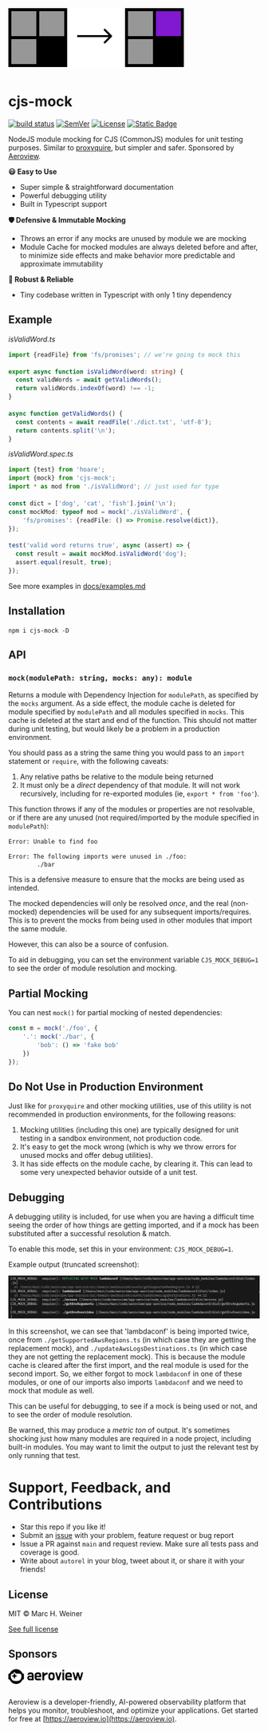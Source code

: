 <picture>
    <source srcset="docs/graphic.svg" media="(prefers-color-scheme: dark)">
    <source srcset="docs/graphic-dark.svg" media="(prefers-color-scheme: light)">
    <img src="docs/graphic-dark.svg" alt="Logo" style="margin: 0 0 10px" size="250">
</picture>

# cjs-mock

[![build status](https://github.com/mhweiner/cjs-mock/actions/workflows/release.yml/badge.svg)](https://github.com/mhweiner/cjs-mock/actions)
[![SemVer](https://img.shields.io/badge/SemVer-2.0.0-blue)]()
[![License](https://img.shields.io/badge/License-MIT-blue.svg)](https://opensource.org/licenses/MIT)
[![Static Badge](https://img.shields.io/badge/v2-autorel?label=autorel&labelColor=0ab5fc&color=grey&link=https%3A%2F%2Fgithub.com%2Fmhweiner%2Fautorel)](https://github.com/mhweiner/autorel)

NodeJS module mocking for CJS (CommonJS) modules for unit testing purposes. Similar to [proxyquire](https://www.npmjs.com/package/proxyquire), but simpler and safer. Sponsored by [Aeroview](https://aeroview.io).

**😃 Easy to Use**
- Super simple & straightforward documentation
- Powerful debugging utility
- Built in Typescript support

**🛡 Defensive & Immutable Mocking**
- Throws an error if any mocks are unused by module we are mocking
- Module Cache for mocked modules are always deleted before and after, to minimize side effects and make behavior more predictable and approximate immutability

**💪 Robust & Reliable**
- Tiny codebase written in Typescript with only 1 tiny dependency

## Example

_isValidWord.ts_
```typescript
import {readFile} from 'fs/promises'; // we're going to mock this

export async function isValidWord(word: string) {
  const validWords = await getValidWords();
  return validWords.indexOf(word) !== -1;
}

async function getValidWords() {
  const contents = await readFile('./dict.txt', 'utf-8');
  return contents.split('\n');
}
```
_isValidWord.spec.ts_
```typescript
import {test} from 'hoare';
import {mock} from 'cjs-mock';
import * as mod from './isValidWord'; // just used for type

const dict = ['dog', 'cat', 'fish'].join('\n');
const mockMod: typeof mod = mock('./isValidWord', {
    'fs/promises': {readFile: () => Promise.resolve(dict)},
});

test('valid word returns true', async (assert) => {
  const result = await mockMod.isValidWord('dog');
  assert.equal(result, true);
});
```

See more examples in [docs/examples.md](docs/examples.md)

## Installation

 ```console
 npm i cjs-mock -D
 ```

## API

### `mock(modulePath: string, mocks: any): module`

Returns a module with Dependency Injection for `modulePath`, as specified by the `mocks` argument. As a side effect, the module cache is deleted for module specified by `modulePath` and all modules specified in `mocks`. This cache is deleted at the start and end of the function. This should not matter during unit testing, but would likely be a problem in a production environment.

You should pass as a string the same thing you would pass to an `import` statement or `require`, with the following caveats:

1. Any relative paths be relative to the module being returned
2. It must only be a _direct_ dependency of that module. It will not work recursively, including for re-exported modules (ie, `export * from 'foo'`).

This function throws if any of the modules or properties are not resolvable, or if there are any unused (not required/imported by the module specified in `modulePath`):
```
Error: Unable to find foo
```
```
Error: The following imports were unused in ./foo: 
        ./bar
```

This is a defensive measure to ensure that the mocks are being used as intended.

The mocked dependencies will only be resolved *once*, and the real (non-mocked) dependencies will be used for any subsequent imports/requires. This is to prevent the mocks from being used in other modules that import the same module.

However, this can also be a source of confusion.

To aid in debugging, you can set the environment variable `CJS_MOCK_DEBUG=1` to see the order of module resolution and mocking.

## Partial Mocking

You can nest `mock()` for partial mocking of nested dependencies:

```typescript
const m = mock('./foo', {
    '.': mock('./bar', {
        'bob': () => 'fake bob'
    })
});
```

## Do Not Use in Production Environment

Just like for `proxyquire` and other mocking utilities, use of this utility is not recommended in production environments, for the following reasons:

1. Mocking utilities (including this one) are typically designed for unit testing in a sandbox environment, not production code.
2. It's easy to get the mock wrong (which is why we throw errors for unused mocks and offer debug utilities).
3. It has side effects on the module cache, by clearing it. This can lead to some very unexpected behavior outside of a unit test.

## Debugging

A debugging utility is included, for use when you are having a difficult time seeing the order of how things are getting imported, and if a mock has been substituted after a successful resolution & match.

To enable this mode, set this in your environment: `CJS_MOCK_DEBUG=1`.

Example output (truncated screenshot):

<img src="docs/debug-screenshot.png">

In this screenshot, we can see that 'lambdaconf' is being imported twice, once from `./getSupportedAwsRegions.ts` (in which case they are getting the replacement mock), and `./updateAwsLogsDestinations.ts` (in which case they are not getting the replacement mock). This is because the module cache is cleared after the first import, and the real module is used for the second import. So, we either forgot to mock `lambdaconf` in one of these modules, or one of our imports also imports `lambdaconf` and we need to mock that module as well.

This can be useful for debugging, to see if a mock is being used or not, and to see the order of module resolution.

Be warned, this may produce a *metric ton* of output. It's sometimes shocking just how many modules are required in a node project, including built-in modules. You may want to limit the output to just the relevant test by only running that test.

# Support, Feedback, and Contributions

- Star this repo if you like it!
- Submit an [issue](https://github.com/mhweiner/autorel/issues) with your problem, feature request or bug report
- Issue a PR against `main` and request review. Make sure all tests pass and coverage is good.
- Write about `autorel` in your blog, tweet about it, or share it with your friends!

## License

MIT &copy; Marc H. Weiner

[See full license](LICENSE)

## Sponsors

<picture>
    <source srcset="docs/aeroview-logo-lockup-dark.svg" media="(prefers-color-scheme: dark)">
    <source srcset="docs/aeroview-logo-lockup.svg" media="(prefers-color-scheme: light)">
    <img src="docs/aeroview-logo-lockup.svg" alt="Logo" style="max-width: 150px;margin: 0 0 10px">
</picture>

Aeroview is a developer-friendly, AI-powered observability platform that helps you monitor, troubleshoot, and optimize your applications. Get started for free at [https://aeroview.io](https://aeroview.io).